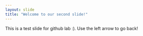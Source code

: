 ```yaml
---
layout: slide
title: "Welcome to our second slide!"
---
```

This is a test slide for github lab :).
Use the left arrow to go back!
